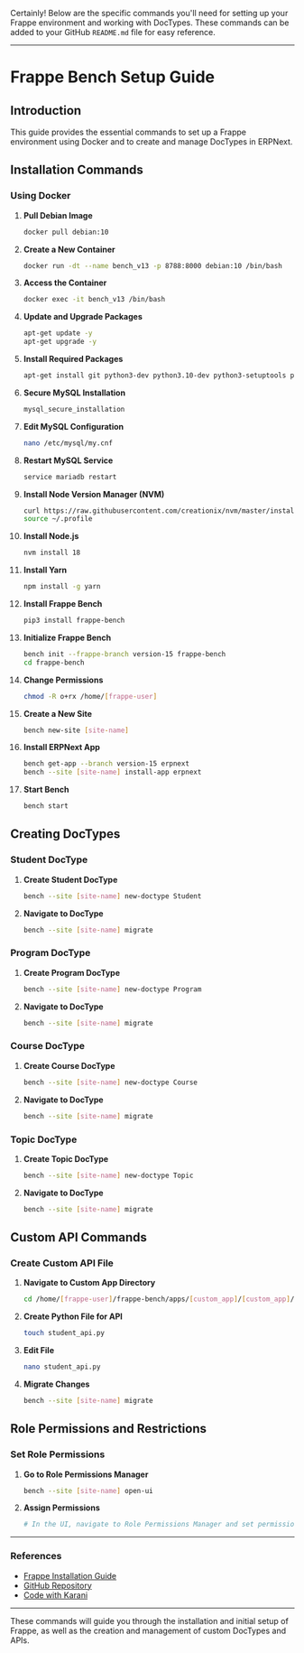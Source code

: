 Certainly! Below are the specific commands you'll need for setting up your Frappe environment and working with DocTypes. These commands can be added to your GitHub `README.md` file for easy reference.

---

# **Frappe Bench Setup Guide**

## **Introduction**
This guide provides the essential commands to set up a Frappe environment using Docker and to create and manage DocTypes in ERPNext.

## **Installation Commands**

### **Using Docker**

1. **Pull Debian Image**
    ```bash
    docker pull debian:10
    ```

2. **Create a New Container**
    ```bash
    docker run -dt --name bench_v13 -p 8788:8000 debian:10 /bin/bash
    ```

3. **Access the Container**
    ```bash
    docker exec -it bench_v13 /bin/bash
    ```

4. **Update and Upgrade Packages**
    ```bash
    apt-get update -y
    apt-get upgrade -y
    ```

5. **Install Required Packages**
    ```bash
    apt-get install git python3-dev python3.10-dev python3-setuptools python3-pip python3-distutils python3.10-venv mariadb-server mariadb-client redis-server xvfb libfontconfig wkhtmltopdf libmysqlclient-dev curl npm -y
    ```

6. **Secure MySQL Installation**
    ```bash
    mysql_secure_installation
    ```

7. **Edit MySQL Configuration**
    ```bash
    nano /etc/mysql/my.cnf
    ```

8. **Restart MySQL Service**
    ```bash
    service mariadb restart
    ```

9. **Install Node Version Manager (NVM)**
    ```bash
    curl https://raw.githubusercontent.com/creationix/nvm/master/install.sh | bash
    source ~/.profile
    ```

10. **Install Node.js**
    ```bash
    nvm install 18
    ```

11. **Install Yarn**
    ```bash
    npm install -g yarn
    ```

12. **Install Frappe Bench**
    ```bash
    pip3 install frappe-bench
    ```

13. **Initialize Frappe Bench**
    ```bash
    bench init --frappe-branch version-15 frappe-bench
    cd frappe-bench
    ```

14. **Change Permissions**
    ```bash
    chmod -R o+rx /home/[frappe-user]
    ```

15. **Create a New Site**
    ```bash
    bench new-site [site-name]
    ```

16. **Install ERPNext App**
    ```bash
    bench get-app --branch version-15 erpnext
    bench --site [site-name] install-app erpnext
    ```

17. **Start Bench**
    ```bash
    bench start
    ```

## **Creating DocTypes**

### **Student DocType**

1. **Create Student DocType**
    ```bash
    bench --site [site-name] new-doctype Student
    ```

2. **Navigate to DocType**
    ```bash
    bench --site [site-name] migrate
    ```

### **Program DocType**

1. **Create Program DocType**
    ```bash
    bench --site [site-name] new-doctype Program
    ```

2. **Navigate to DocType**
    ```bash
    bench --site [site-name] migrate
    ```

### **Course DocType**

1. **Create Course DocType**
    ```bash
    bench --site [site-name] new-doctype Course
    ```

2. **Navigate to DocType**
    ```bash
    bench --site [site-name] migrate
    ```

### **Topic DocType**

1. **Create Topic DocType**
    ```bash
    bench --site [site-name] new-doctype Topic
    ```

2. **Navigate to DocType**
    ```bash
    bench --site [site-name] migrate
    ```

## **Custom API Commands**

### **Create Custom API File**

1. **Navigate to Custom App Directory**
    ```bash
    cd /home/[frappe-user]/frappe-bench/apps/[custom_app]/[custom_app]/api
    ```

2. **Create Python File for API**
    ```bash
    touch student_api.py
    ```

3. **Edit File**
    ```bash
    nano student_api.py
    ```

4. **Migrate Changes**
    ```bash
    bench --site [site-name] migrate
    ```

## **Role Permissions and Restrictions**

### **Set Role Permissions**

1. **Go to Role Permissions Manager**
    ```bash
    bench --site [site-name] open-ui
    ```

2. **Assign Permissions**
    ```bash
    # In the UI, navigate to Role Permissions Manager and set permissions for roles.
    ```

---

### **References**
- [Frappe Installation Guide](https://wiki.nestorbird.com/wiki/install-frappe-v15)
- [GitHub Repository](https://github.com/D-codE-Hub/Frappe-ERPNext-Version-15--in-Ubuntu-22.04-LTS)
- [Code with Karani](https://codewithkarani.com/2023/12/31/how-to-install-erpnext-version-15-in-ubuntu-a-step-by-step-guide/)

---

These commands will guide you through the installation and initial setup of Frappe, as well as the creation and management of custom DocTypes and APIs.
